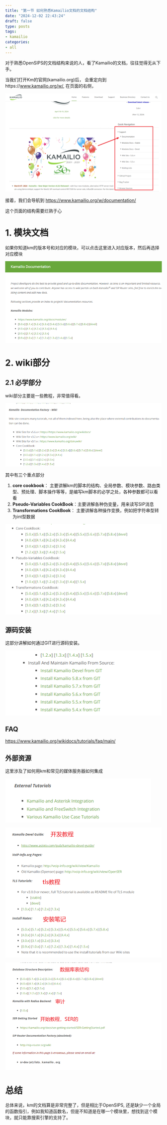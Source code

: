 ```yaml
---
title: "第一节 如何熟悉Kamailio文档的文档结构"
date: "2024-12-02 22:43:24"
draft: false
type: posts
tags:
- kamailio
categories:
- all
---
```


对于熟悉OpenSIPS的文档结构来说的人，看了Kamailio的文档，往往觉得无从下手。

当我们打开Km的官网(kamailio.org)后， 会重定向到https://www.kamailio.org/w/,  在页面的右侧，

![](atta/2024-12-02-22-57-06.png)

接着，我们会导航到 https://www.kamailio.org/w/documentation/

这个页面的结构需要烂熟于心

# 1. 模块文档

如果你知道km的版本号和对应的模块，可以点击这里进入对应版本，然后再选择对应模块

![](atta/2024-12-02-23-03-53.png)


# 2. wiki部分

## 2.1 必学部分
wiki部分主要是一些教程，非常值得看。

![](atta/2024-12-02-23-05-57.png)

其中有三个重点部分
1. **core cookbook**： 主要讲解km的脚本的结构、全局参数、模块参数、路由类型、预处理、脚本操作等等，是编写km脚本的必学之处，各种参数都可以看看
2. **Pseudo-Variables CookBook**：主要讲解各种伪变量，用来读写SIP消息
3. **Transformations CookBook**： 主要讲解各种操作变换，例如把字符串型转为int型数据

![](atta/2024-12-02-23-07-06.png)

## 源码安装

这部分讲解如何通过GIT进行源码安装。

![](atta/2024-12-02-23-12-53.png)

## FAQ
https://www.kamailio.org/wikidocs/tutorials/faq/main/

## 外部资源

这里涉及了如何用km和常见的媒体服务器如何集成

![](atta/2024-12-02-23-16-07.png)

![](atta/2024-12-02-23-31-00.png)

![](atta/2024-12-02-23-33-15.png)

# 总结

总体来说，km的文档算是非常完整了，但是相比于OpenSIPS, 还是缺少一个全局的函数指引，例如我知道函数名，但是不知道是在哪一个模块里，想找到这个模块，就只能靠搜索引擎的支持了。